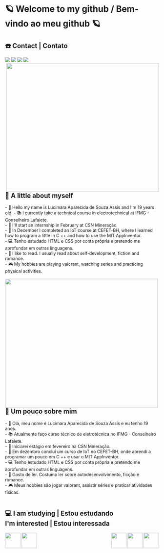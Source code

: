 <h1>🪐 Welcome to my github / Bem-vindo ao meu github 🪐</h1>
<h2> ☎️ Contact | Contato</h2> 
<div style="display: inline_block">
<a href="Luucy#6228" target="_blank" alt="Luucy#6228" title="Luucy#6228"><img src="https://img.shields.io/badge/Discord-7289DA?style=for-the-badge&logo=discord&logoColor=white" target="_blank"></a>
<a href="lucimarasouzah@gmail.com" target="_blank" alt="lucimarasouzah@gmail.com" title="lucimarasouzah@gmail.com"><img src="https://img.shields.io/badge/Gmail-D14836?style=for-the-badge&logo=gmail&logoColor=white" target="_blank"></a>
<a href="https://www.instagram.com/lucimarasouza8/" target="_blank" alt="@lucimarasouza8" title="@lucimarasouza8"><img src="https://img.shields.io/badge/Instagram-E4405F?style=for-the-badge&logo=instagram&logoColor=white" target="_blank"></a>
<a href="https://www.linkedin.com/in/lucimara-souza-1098b9181/" target="_blank" alt="https://www.linkedin.com/in/lucimara-souza-1098b9181/" title="https://www.linkedin.com/in/lucimara-souza-1098b9181/"><img src="https://img.shields.io/badge/LinkedIn-0077B5?style=for-the-badge&logo=linkedin&logoColor=white" target="_blank"></a>
</div>  

<div class="image">
<img align="right" valign="top" width="500px" height="420px" src="https://user-images.githubusercontent.com/95291739/144950282-77d0095c-3ded-4400-8997-67f5df31c1f3.gif"/>
</div>

<h2>🔮 A little about myself</h2>
- 🌼 Hello my name is Lucimara Aparecida de Souza Assis and I'm 19 years old.
- 📚 I currently take a technical course in electrotechnical at IFMG - Conselheiro Lafaiete.<br/>
- 🔰 I'll start an internship in February at CSN Mineração.<br/>
- 🎲 In December I completed an IoT course at CEFET-BH, where I learned how to program a little in C ++ and how to use the MIT AppInventor.<br/>
- 💻 Tenho estudado HTML e CSS por conta própria e pretendo me aprofundar em outras linguagens.<br/>
- 📓 I like to read. I usually read about self-development, fiction and romance.<br/>
- 🎮 My hobbies are playing valorant, watching series and practicing physical activities.<br/><br/>

<img align="left" width="500px" height="420px" src="https://user-images.githubusercontent.com/95291739/144951130-43b59fa2-70b0-41ee-9a0b-1e64fb8fc2ff.gif"/>
<h2>🔮 Um pouco sobre mim</h2>
- 🌼 Olá, meu nome é Lucimara Aparecida de Souza Assis e eu tenho 19 anos.<br/>
- 📚 Atualmente faço curso técnico de eletrotécnica no IFMG - Conselheiro Lafaiete.<br/>
- 🔰 Iniciarei estágio em fevereiro na CSN Mineração. <br/>
- 🎲 Em dezembro concluí um curso de IoT no CEFET-BH, onde aprendi a programar um pouco em C ++ e usar o MIT AppInventor.<br/>
- 💻 Tenho estudado HTML e CSS por conta própria e pretendo me aprofundar em outras linguagens.<br/>
- 📓 Gosto de ler. Costumo ler sobre autodesenvolvimento, ficção e romance.<br/>
- 🎮 Meus hobbies são jogar valorant, assistir séries e praticar atividades físicas.<br/>

</br>
<div style="display: inline_block">
  <h2> 💻 I am studying  |  Estou estudando &nbsp;&nbsp;&nbsp;&nbsp;&nbsp;&nbsp;&nbsp;&nbsp;&nbsp;&nbsp;&nbsp;&nbsp;&nbsp;&nbsp;&nbsp;&nbsp;&nbsp;&nbsp;&nbsp;&nbsp;&nbsp;&nbsp;&nbsp;&nbsp;&nbsp;&nbsp;&nbsp; I'm interested | Estou interessada</h2>
  <img align="center" width="50px" height="50px" src="https://cdn.jsdelivr.net/gh/devicons/devicon/icons/html5/html5-original-wordmark.svg" />
  <img align="center" width="50px" height="50px" src="https://cdn.jsdelivr.net/gh/devicons/devicon/icons/css3/css3-original-wordmark.svg" /> 
  <img align="right" width="50px" height="50px"src="https://cdn.jsdelivr.net/gh/devicons/devicon/icons/javascript/javascript-original.svg" />
  <img align="right" width="50px" height="50px" src="https://cdn.jsdelivr.net/gh/devicons/devicon/icons/python/python-original.svg" />
  <img align="right" width="50px" height="50px" src="https://cdn.jsdelivr.net/gh/devicons/devicon/icons/react/react-original.svg" />
</div>

